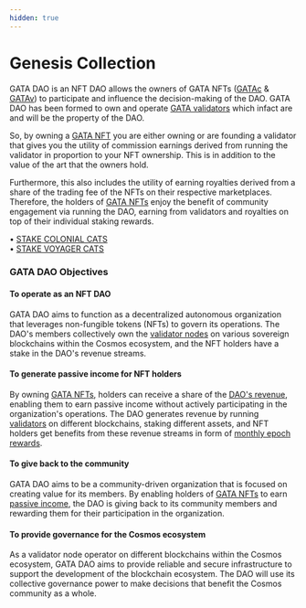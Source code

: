 ```yaml
---
hidden: true
---
```


# Genesis Collection

GATA DAO is an NFT DAO allows the owners of GATA NFTs ([GATAc](../genesis-collection/#colonial-cats-gatac) & [GATAv](../genesis-collection/#voyager-cats-gatav)) to participate and influence the decision-making of the DAO. GATA DAO has been formed to own and operate [GATA validators](../../gata-validators/) which infact are and will be the property of the DAO.&#x20;

So, by owning a [GATA NFT](../genesis-collection/) you are either owning or are founding a validator that gives you the utility of commission earnings derived from running the validator in proportion to your NFT ownership. This is in addition to the value of the art that the owners hold.

Furthermore, this also includes the utility of earning royalties derived from a share of the trading fee of the NFTs on their respective marketplaces. Therefore, the holders of [GATA NFTs](../genesis-collection/) enjoy the benefit of community engagement via running the DAO, earning from validators and royalties on top of their individual staking rewards.

• [STAKE COLONIAL CATS ](https://daodao.zone/dao/stars19fz2t65uqlhrrznpllmmu7nzsvv3v2p4wruypthy7yjpsz5rltvqp6gjsk)\
• [STAKE VOYAGER CATS](https://daodao.zone/dao/stars1t5kx0emmfep57u8g6dupd6zs6z58v39zky852gm58lj3nwpuexuq0krw0c)&#x20;

### GATA DAO Objectives

#### To operate as an NFT DAO

GATA DAO aims to function as a decentralized autonomous organization that leverages non-fungible tokens (NFTs) to govern its operations. The DAO's members collectively own the [validator nodes](../../gata-validators/) on various sovereign blockchains within the Cosmos ecosystem, and the NFT holders have a stake in the DAO's revenue streams.

#### To generate passive income for NFT holders

By owning [GATA NFTs](../genesis-collection/), holders can receive a share of the [DAO's revenue](../genesis-collection/dao-revenue-distribution/dao-revenue-share-model.md), enabling them to earn passive income without actively participating in the organization's operations. The DAO generates revenue by running [validators](../../gata-validators/) on different blockchains, staking different assets, and NFT holders get benefits from these revenue streams in form of [monthly epoch rewards](../genesis-collection/dao-revenue-distribution/).

#### To give back to the community

GATA DAO aims to be a community-driven organization that is focused on creating value for its members. By enabling holders of [GATA NFTs](../genesis-collection/) to earn [passive income](../genesis-collection/dao-revenue-distribution/), the DAO is giving back to its community members and rewarding them for their participation in the organization.

#### To provide governance for the Cosmos ecosystem

As a validator node operator on different blockchains within the Cosmos ecosystem, GATA DAO aims to provide reliable and secure infrastructure to support the development of the blockchain ecosystem. The DAO will use its collective governance power to make decisions that benefit the Cosmos community as a whole.
